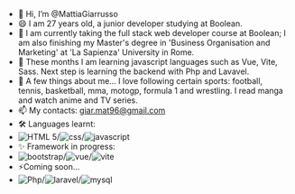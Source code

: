- 👋 Hi, I’m @MattiaGiarrusso
- 😄 I am 27 years old, a junior developer studying at Boolean.
- 🔭 I am currently taking the full stack web developer course at Boolean; I am also finishing my Master's degree in 'Business Organisation and Marketing' at 'La Sapienza' University in Rome.
- 🌱 These months I am learning javascript languages such as Vue, Vite, Sass. Next step is learning the backend with Php and Lavavel.
- 👀 A few things about me... I love following certain sports: football, tennis, basketball, mma, motogp, formula 1 and wrestling. I read manga and watch anime and TV series.
- 📫 My contacts: <a href='giar.mat96@gmail.com'>giar.mat96@gmail.com</a>
- 🛠 Languages learnt:
- <img src="https://img.shields.io/badge/HTML%205-HTML%205-red?labelColor=white&style=for-the-badge" alt="HTML 5">/<img src="https://img.shields.io/badge/css-css-blue?labelColor=white&style=for-the-badge" alt="css">/<img src="https://img.shields.io/badge/javascript-javascritp-yellow?labelColor=black&style=for-the-badge" alt="javascript" />
- ✨ Framework in progress:
- <img src="https://img.shields.io/badge/bootstrap-bootstrap-purple?labelColor=white&style=for-the-badge" alt="bootstrap" />/<img src="https://img.shields.io/badge/vue-bootstrap-darkgreen?labelColor=white&style=for-the-badge" alt="vue" />/<img src="https://img.shields.io/badge/vite-vite-violet?labelColor=violet&style=for-the-badge&logoColor=yellow" alt="vite" />
- ⚡Coming soon...
- <img src="https://img.shields.io/badge/Php-PHP-4D588E?labelColor=4D588E&style=for-the-badge" alt="Php" />/<img src="https://img.shields.io/badge/laravel-laravel-F72C1F?labelColor=F72C1F&style=for-the-badge" alt="laravel" />/<img src="https://img.shields.io/badge/mysql-mysql-00718B?labelColor=00718B&style=for-the-badge" alt="mysql" />










<!---
MattiaGiarrusso/MattiaGiarrusso is a ✨ special ✨ repository because its `README.md` (this file) appears on your GitHub profile.
You can click the Preview link to take a look at your changes.
--->
